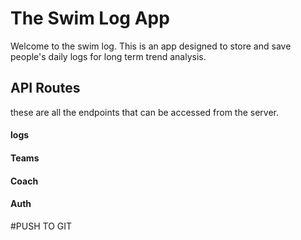 # The Swim Log App

Welcome to the swim log. This is an app designed to store and save people's daily logs for long term trend analysis.

## API Routes
these are all the endpoints that can be accessed from the server.

#### logs

#### Teams

#### Coach

#### Auth

#PUSH TO GIT
